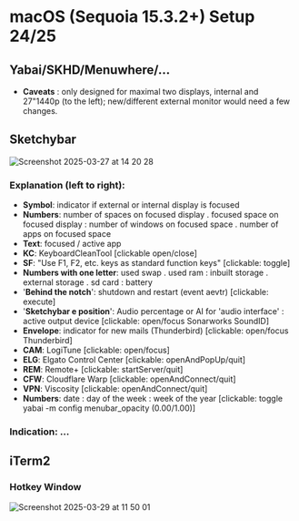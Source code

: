 # macOS (Sequoia 15.3.2+) Setup 24/25

## Yabai/SKHD/Menuwhere/...

- **Caveats** : only designed for maximal two displays, internal and 27"1440p (to the left); new/different external monitor would need a few changes.

## Sketchybar

![Screenshot 2025-03-27 at 14 20 28](https://github.com/user-attachments/assets/2f9a8f46-c15a-4720-adca-d1534a5c2351)

### Explanation (left to right):
- **Symbol**: indicator if external or internal display is focused
- **Numbers**: number of spaces on focused display . focused space on focused display : number of windows on focused space . number of apps on focused space
- **Text**: focused / active app
- **KC**: KeyboardCleanTool [clickable open/close]
- **SF**: "Use F1, F2, etc. keys as standard function keys" [clickable: toggle]
- **Numbers with one letter**: used swap . used ram : inbuilt storage . external storage . sd card : battery
- '**Behind the notch**': shutdown and restart (event aevtr) [clickable: execute]
- '**Sketchybar e position**': Audio percentage or AI for 'audio interface' : active output device [clickable: open/focus Sonarworks SoundID]
- **Envelope**: indicator for new mails (Thunderbird) [clickable: open/focus Thunderbird]
- **CAM**: LogiTune [clickable: open/focus]
- **ELG**: Elgato Control Center [clickable: openAndPopUp/quit]
- **REM**: Remote+ [clickable: startServer/quit]
- **CFW**: Cloudflare Warp [clickable: openAndConnect/quit]
- **VPN**: Viscosity [clickable: openAndConnect/quit]
- **Numbers**: date : day of the week : week of the year [clickable: toggle yabai -m config menubar_opacity (0.00/1.00)]

### Indication: ...

## iTerm2

### Hotkey Window

![Screenshot 2025-03-29 at 11 50 01](https://github.com/user-attachments/assets/df4c5621-4fc6-40e6-ac33-6e41be3383cc)
